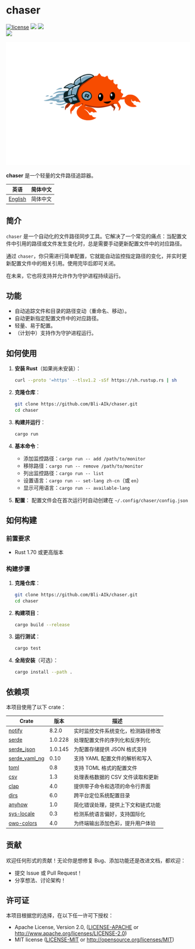 # chaser

[![license](https://img.shields.io/badge/license-MIT%2FApache--2.0-blue)](LICENSE-APACHE) <img src="https://img.shields.io/github/repo-size/Bli-AIk/chaser.svg"/> <img src="https://img.shields.io/github/last-commit/Bli-AIk/chaser.svg"/> <br>
<img src="https://img.shields.io/badge/Rust-000000?style=for-the-badge&logo=rust&logoColor=white" />

![Chaser](./chaser_logo.svg)

**chaser** 是一个轻量的文件路径追踪器。

| 英语                     | 简体中文 |
|------------------------|------|
| [English](./readme.md) | 简体中文 |

## 简介

`chaser` 是一个自动化的文件路径同步工具。它解决了一个常见的痛点：当配置文件中引用的路径或文件发生变化时，总是需要手动更新配置文件中的对应路径。

通过 `chaser`，你只需进行简单配置，它就能自动监控指定路径的变化，并实时更新配置文件中的相关引用。使用完毕后即可关闭。

在未来，它也将支持并允许作为守护进程持续运行。

## 功能

* 自动追踪文件和目录的路径变动（重命名、移动）。
* 自动更新指定配置文件中的对应路径。
* 轻量、易于配置。
* （计划中）支持作为守护进程运行。

## 如何使用

1. **安装 Rust**（如果尚未安装）：
   ```bash
   curl --proto '=https' --tlsv1.2 -sSf https://sh.rustup.rs | sh
   ```

2. **克隆仓库**：
   ```bash
   git clone https://github.com/Bli-AIk/chaser.git
   cd chaser
   ```

3. **构建并运行**：
   ```bash
   cargo run
   ```

4. **基本命令**：
    - 添加监控路径：`cargo run -- add /path/to/monitor`
    - 移除路径：`cargo run -- remove /path/to/monitor`
    - 列出监控路径：`cargo run -- list`
    - 设置语言：`cargo run -- set-lang zh-cn`（或 `en`）
    - 显示可用语言：`cargo run -- available-lang`

5. **配置**：
   配置文件会在首次运行时自动创建在 `~/.config/chaser/config.json`

## 如何构建

### 前置要求

- Rust 1.70 或更高版本

### 构建步骤

1. **克隆仓库**：
   ```bash
   git clone https://github.com/Bli-AIk/chaser.git
   cd chaser
   ```

2. **构建项目**：
   ```bash
   cargo build --release
   ```

3. **运行测试**：
   ```bash
   cargo test
   ```

4. **全局安装**（可选）：
   ```bash
   cargo install --path .
   ```

## 依赖项

本项目使用了以下 crate：

| Crate                                                   | 版本      | 描述                  |
|---------------------------------------------------------|---------|---------------------|
| [notify](https://crates.io/crates/notify)               | 8.2.0   | 实时监控文件系统变化，检测路径修改   |
| [serde](https://crates.io/crates/serde)                 | 1.0.228 | 处理配置文件的序列化和反序列化     |
| [serde_json](https://crates.io/crates/serde_json)       | 1.0.145 | 为配置存储提供 JSON 格式支持   |
| [serde_yaml_ng](https://crates.io/crates/serde_yaml_ng) | 0.10    | 支持 YAML 配置文件的解析和写入  |
| [toml](https://crates.io/crates/toml)                   | 0.8     | 支持 TOML 格式的配置文件     |
| [csv](https://crates.io/crates/csv)                     | 1.3     | 处理表格数据的 CSV 文件读取和更新 |
| [clap](https://crates.io/crates/clap)                   | 4.0     | 提供带子命令和选项的命令行界面     |
| [dirs](https://crates.io/crates/dirs)                   | 6.0     | 跨平台定位系统配置目录         |
| [anyhow](https://crates.io/crates/anyhow)               | 1.0     | 简化错误处理，提供上下文和链式功能   |
| [sys-locale](https://crates.io/crates/sys-locale)       | 0.3     | 检测系统语言偏好，支持国际化      |
| [owo-colors](https://crates.io/crates/owo-colors)       | 4.0     | 为终端输出添加色彩，提升用户体验    |

## 贡献

欢迎任何形式的贡献！无论你是想修复 Bug、添加功能还是改进文档，都欢迎：

* 提交 Issue 或 Pull Request！
* 分享想法、讨论架构！

## 许可证

本项目根据您的选择，在以下任一许可下授权：

* Apache License, Version 2.0, ([LICENSE-APACHE](LICENSE-APACHE) or http://www.apache.org/licenses/LICENSE-2.0)
* MIT license ([LICENSE-MIT](LICENSE-MIT) or http://opensource.org/licenses/MIT)
